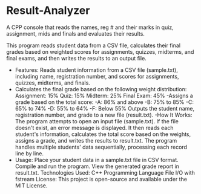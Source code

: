 # Result-Analyzer
A CPP console that reads the names, reg # and their marks in quiz, assignment, mids and finals and evaluates their results.


This program reads student data from a CSV file, calculates their final grades based on weighted scores for assignments, quizzes, midterms, and final exams, and then writes the results to an output file.

- Features:
Reads student information from a CSV file (sample.txt), including name, registration number, and scores for assignments, quizzes, midterms, and finals.
- Calculates the final grade based on the following weight distribution:
Assignment: 15%
Quiz: 15%
Midterm: 25%
Final Exam: 45%
-Assigns a grade based on the total score:
-A: 86% and above
-B: 75% to 85%
-C: 65% to 74%
-D: 55% to 64%
-F: Below 55%
Outputs the student name, registration number, and grade to a new file (result.txt).
-How It Works:
The program attempts to open an input file (sample.txt). If the file doesn't exist, an error message is displayed.
It then reads each student's information, calculates the total score based on the weights, assigns a grade, and writes the results to result.txt.
The program handles multiple students' data sequentially, processing each record line by line.
- Usage:
Place your student data in a sample.txt file in CSV format.
Compile and run the program.
View the generated grade report in result.txt.
Technologies Used:
C++ Programming Language
File I/O with fstream
License:
This project is open-source and available under the MIT License.

